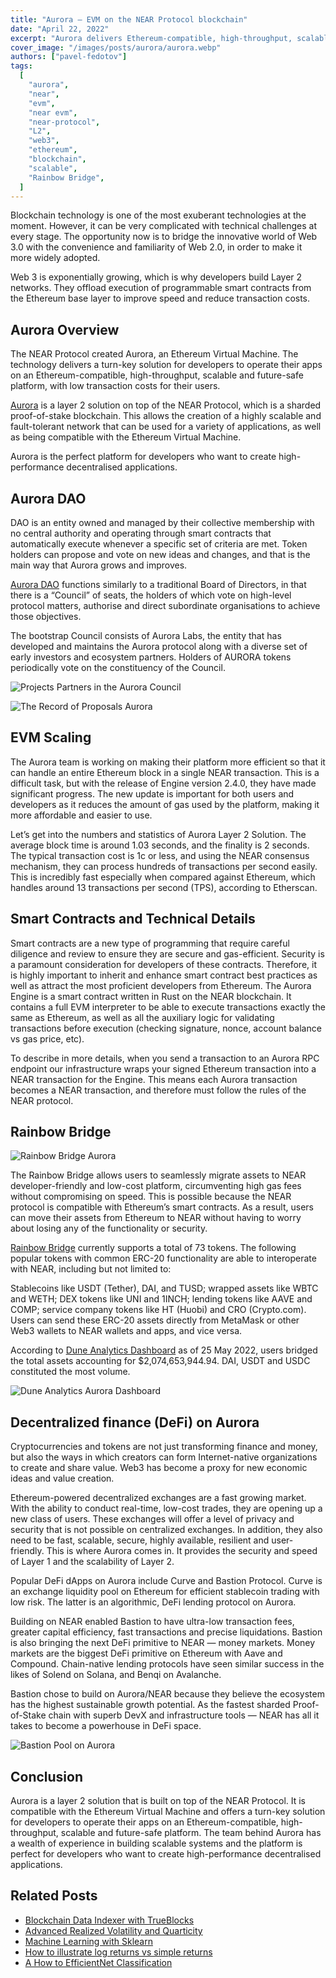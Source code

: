```yaml
---
title: "Aurora — EVM on the NEAR Protocol blockchain"
date: "April 22, 2022"
excerpt: "Aurora delivers Ethereum-compatible, high-throughput, scalable and future-safe platform, with low transaction costs."
cover_image: "/images/posts/aurora/aurora.webp"
authors: ["pavel-fedotov"]
tags:
  [
    "aurora",
    "near",
    "evm",
    "near evm",
    "near-protocol",
    "L2",
    "web3",
    "ethereum",
    "blockchain",
    "scalable",
    "Rainbow Bridge",
  ]
---
```


Blockchain technology is one of the most exuberant technologies at the moment. However, it can be very complicated with technical challenges at every stage. The opportunity now is to bridge the innovative world of Web 3.0 with the convenience and familiarity of Web 2.0, in order to make it more widely adopted.

Web 3 is exponentially growing, which is why developers build Layer 2 networks. They offload execution of programmable smart contracts from the Ethereum base layer to improve speed and reduce transaction costs.

## Aurora Overview

The NEAR Protocol created Aurora, an Ethereum Virtual Machine. The technology delivers a turn-key solution for developers to operate their apps on an Ethereum-compatible, high-throughput, scalable and future-safe platform, with low transaction costs for their users.

[Aurora](https://aurora.dev/) is a layer 2 solution on top of the NEAR Protocol, which is a sharded proof-of-stake blockchain. This allows the creation of a highly scalable and fault-tolerant network that can be used for a variety of applications, as well as being compatible with the Ethereum Virtual Machine.

Aurora is the perfect platform for developers who want to create high-performance decentralised applications.

## Aurora DAO

DAO is an entity owned and managed by their collective membership with no central authority and operating through smart contracts that automatically execute whenever a specific set of criteria are met. Token holders can propose and vote on new ideas and changes, and that is the main way that Aurora grows and improves.

[Aurora DAO](https://aurora.dev/dao) functions similarly to a traditional Board of Directors, in that there is a “Council” of seats, the holders of which vote on high-level protocol matters, authorise and direct subordinate organisations to achieve those objectives.

The bootstrap Council consists of Aurora Labs, the entity that has developed and maintains the Aurora protocol along with a diverse set of early investors and ecosystem partners. Holders of AURORA tokens periodically vote on the constituency of the Council.

![Projects Partners in the Aurora Council](/images/posts/aurora/au1.webp)

![The Record of Proposals Aurora](/images/posts/aurora/au2.webp)

## EVM Scaling

The Aurora team is working on making their platform more efficient so that it can handle an entire Ethereum block in a single NEAR transaction. This is a difficult task, but with the release of Engine version 2.4.0, they have made significant progress. The new update is important for both users and developers as it reduces the amount of gas used by the platform, making it more affordable and easier to use.

Let’s get into the numbers and statistics of Aurora Layer 2 Solution. The average block time is around 1.03 seconds, and the finality is 2 seconds. The typical transaction cost is 1c or less, and using the NEAR consensus mechanism, they can process hundreds of transactions per second easily. This is incredibly fast especially when compared against Ethereum, which handles around 13 transactions per second (TPS), according to Etherscan.

## Smart Contracts and Technical Details

Smart contracts are a new type of programming that require careful diligence and review to ensure they are secure and gas-efficient. Security is a paramount consideration for developers of these contracts. Therefore, it is highly important to inherit and enhance smart contract best practices as well as attract the most proficient developers from Ethereum.
The Aurora Engine is a smart contract written in Rust on the NEAR blockchain. It contains a full EVM interpreter to be able to execute transactions exactly the same as Ethereum, as well as all the auxiliary logic for validating transactions before execution (checking signature, nonce, account balance vs gas price, etc).

To describe in more details, when you send a transaction to an Aurora RPC endpoint our infrastructure wraps your signed Ethereum transaction into a NEAR transaction for the Engine. This means each Aurora transaction becomes a NEAR transaction, and therefore must follow the rules of the NEAR protocol.

## Rainbow Bridge

![Rainbow Bridge Aurora](/images/posts/aurora/au3.webp)

The Rainbow Bridge allows users to seamlessly migrate assets to NEAR developer-friendly and low-cost platform, circumventing high gas fees without compromising on speed. This is possible because the NEAR protocol is compatible with Ethereum’s smart contracts. As a result, users can move their assets from Ethereum to NEAR without having to worry about losing any of the functionality or security.

[Rainbow Bridge](https://rainbowbridge.app/about) currently supports a total of 73 tokens. The following popular tokens with common ERC-20 functionality are able to interoperate with NEAR, including but not limited to:

Stablecoins like USDT (Tether), DAI, and TUSD; wrapped assets like WBTC and WETH; DEX tokens like UNI and 1INCH; lending tokens like AAVE and COMP; service company tokens like HT (Huobi) and CRO (Crypto.com). Users can send these ERC-20 assets directly from MetaMask or other Web3 wallets to NEAR wallets and apps, and vice versa.

According to [Dune Analytics Dashboard](https://dune.com/zavodil/rainbow-bridge) as of 25 May 2022, users bridged the total assets accounting for $2,074,653,944.94. DAI, USDT and USDC constituted the most volume.

![Dune Analytics Aurora Dashboard](/images/posts/aurora/au4.webp)

## Decentralized finance (DeFi) on Aurora

Cryptocurrencies and tokens are not just transforming finance and money, but also the ways in which creators can form Internet-native organizations to create and share value. Web3 has become a proxy for new economic ideas and value creation.

Ethereum-powered decentralized exchanges are a fast growing market. With the ability to conduct real-time, low-cost trades, they are opening up a new class of users. These exchanges will offer a level of privacy and security that is not possible on centralized exchanges. In addition, they also need to be fast, scalable, secure, highly available, resilient and user-friendly. This is where Aurora comes in. It provides the security and speed of Layer 1 and the scalability of Layer 2.

Popular DeFi dApps on Aurora include Curve and Bastion Protocol. Curve is an exchange liquidity pool on Ethereum for efficient stablecoin trading with low risk. The latter is an algorithmic, DeFi lending protocol on Aurora.

Building on NEAR enabled Bastion to have ultra-low transaction fees, greater capital efficiency, fast transactions and precise liquidations. Bastion is also bringing the next DeFi primitive to NEAR — money markets. Money markets are the biggest DeFi primitive on Ethereum with Aave and Compound. Chain-native lending protocols have seen similar success in the likes of Solend on Solana, and Benqi on Avalanche.

Bastion chose to build on Aurora/NEAR because they believe the ecosystem has the highest sustainable growth potential. As the fastest sharded Proof-of-Stake chain with superb DevX and infrastructure tools — NEAR has all it takes to become a powerhouse in DeFi space.

![Bastion Pool on Aurora](/images/posts/aurora/au5.webp)

## Conclusion

Aurora is a layer 2 solution that is built on top of the NEAR Protocol. It is compatible with the Ethereum Virtual Machine and offers a turn-key solution for developers to operate their apps on an Ethereum-compatible, high-throughput, scalable and future-safe platform. The team behind Aurora has a wealth of experience in building scalable systems and the platform is perfect for developers who want to create high-performance decentralised applications.

## Related Posts

- [Blockchain Data Indexer with TrueBlocks](https://dspyt.com/blockchain-data-indexer-with-trueblocks)
- [Advanced Realized Volatility and Quarticity](https://dspyt.com/advanced-realized-volatility-and-quarticity)
- [Machine Learning with Sklearn](https://dspyt.com/machine-learning-time-series-temperature-data-modeling)
- [How to illustrate log returns vs simple returns](https://dspyt.com/simple-returns-log-return-and-volatility-simple-introduction)
- [A How to EfficientNet Classification](https://dspyt.com/efficientnet-classification)
